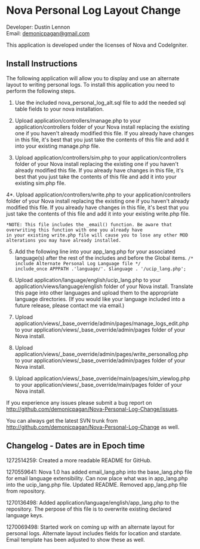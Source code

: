 Nova Personal Log Layout Change
===============================
Developer: Dustin Lennon<br />
Email: <demonicpagan@gmail.com>

This application is developed under the licenses of Nova and CodeIgniter.

Install Instructions
--------------------
The following application will allow you to display and use an alternate layout to writing personal logs. To install
this application you need to perform the following steps.

1. Use the included nova_personal_log_alt.sql file to add the needed sql table fields to your nova installation.

2. Upload application/controllers/manage.php to your application/controllers folder of your Nova install 
replacing the existing one if you haven't already modified this file. If you already have changes in this file, 
it's best that you just take the contents of this file and add it into your existing manage.php file.

3. Upload application/controllers/sim.php to your application/controllers folder of your Nova install 
replacing the existing one if you haven't already modified this file. If you already have changes in this file, 
it's best that you just take the contents of this file and add it into your existing sim.php file.

4*. Upload application/controllers/write.php to your application/controllers folder of your Nova install 
replacing the existing one if you haven't already modified this file. If you already have changes in this file, 
it's best that you just take the contents of this file and add it into your existing write.php file.

	*NOTE: This file includes the _email() function. Be aware that overwriting this function with one you already have
	in your existing write.php file will cause you to lose any other MOD alterations you may have already installed.

5. Add the following line into your app_lang.php for your associated language(s) after the rest of the includes 
and before the Global items.
	`/* include Alternate Personal Log Language file */`<br />
	`include_once APPPATH .'language/'. $language . '/ucip_lang.php';`

6. Upload application/language/english/ucip_lang.php to your 
application/views/language/english folder of your Nova install. Translate this page into other languages and upload
them to the appropriate language directories. (If you would like your language included into a future release, 
please contact me via email.)

7. Upload application/views/_base_override/admin/pages/manage_logs_edit.php to your
application/views/_base_override/admin/pages folder of your Nova install.

8. Upload application/views/_base_override/admin/pages/write_personallog.php to your
application/views/_base_override/admin/pages folder of your Nova install.

9. Upload application/views/_base_override/main/pages/sim_viewlog.php to your
application/views/_base_override/main/pages folder of your Nova install.

If you experience any issues please submit a bug report on
<http://github.com/demonicpagan/Nova-Personal-Log-Change/issues>.

You can always get the latest SVN trunk from <http://github.com/demonicpagan/Nova-Personal-Log-Change>
as well.

Changelog - Dates are in Epoch time
-----------------------------------
1272514259: Created a more readable README for GitHub.

1270559641: Nova 1.0 has added email_lang.php into the base_lang.php file for email language extensibility. Can
now place what was in app_lang.php into the ucip_lang.php file. Updated README. Removed app_lang.php
file from repository.

1270136498: Added application/language/english/app_lang.php to the repository. The perpose of this file is to
overwrite existing declared language keys.

1270069498: Started work on coming up with an alternate layout for personal logs. Alternate layout includes fields
for location and stardate. Email template has been adjusted to show these as well.